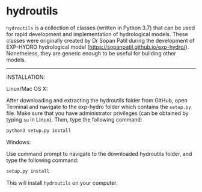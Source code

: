# hydroutils

`hydroutils` is a collection of classes (written in Python 3.7) that can be used for rapid development and implementation of hydrological models.  These classes were originally created by Dr Sopan Patil during the development of EXP-HYDRO hydrological model (https://sopanpatil.github.io/exp-hydro/).  Nonetheless, they are generic enough to be useful for building other models.

- - - -

INSTALLATION:

Linux/Mac OS X:

After downloading and extracting the hydroutils folder from GitHub, open Terminal and navigate to the exp-hydro folder which contains the `setup.py` file.  Make sure that you have administrator privileges (can be obtained by typing `su` in Linux).  Then, type the following command:

```bash
python3 setup.py install
```

Windows:

Use command prompt to navigate to the downloaded hydroutils folder, and type the following command:

```bash
setup.py install
```

This will install `hydroutils` on your computer.
